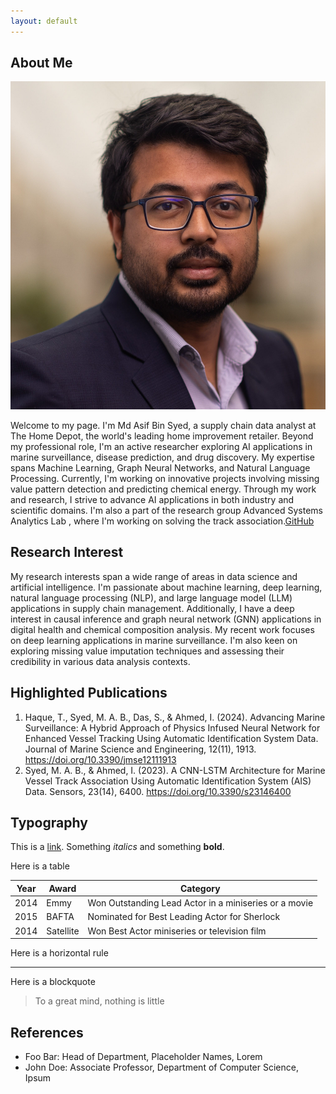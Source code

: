 ```yaml
---
layout: default
---
```



## About Me

<img class="profile-picture" src="asif_headshot.webp" >

Welcome to my page. I'm Md Asif Bin Syed, a supply chain data analyst at The Home Depot, the world's leading home improvement retailer. Beyond my professional role, I'm an active researcher exploring AI applications in marine surveillance, disease prediction, and drug discovery. My expertise spans Machine Learning, Graph Neural Networks, and Natural Language Processing. Currently, I'm working on innovative projects involving missing value pattern detection and predicting chemical energy. Through my work and research, I strive to advance AI applications in both industry and scientific domains. I'm also a part of the research group Advanced Systems Analytics Lab , where I'm working on solving the track association.[GitHub](https://github.com/bk2dcradle/researcher)

## Research Interest

My research interests span a wide range of areas in data science and artificial intelligence. I'm passionate about machine learning, deep learning, natural language processing (NLP), and large language model (LLM) applications in supply chain management. Additionally, I have a deep interest in causal inference and graph neural network (GNN) applications in digital health and chemical composition analysis. My recent work focuses on deep learning applications in marine surveillance. I'm also keen on exploring missing value imputation techniques and assessing their credibility in various data analysis contexts.



## Highlighted Publications

1. Haque, T., Syed, M. A. B., Das, S., & Ahmed, I. (2024). Advancing Marine Surveillance: A Hybrid Approach of Physics Infused Neural Network for Enhanced Vessel Tracking Using Automatic Identification System Data. Journal of Marine Science and Engineering, 12(11), 1913. https://doi.org/10.3390/jmse12111913
2. Syed, M. A. B., & Ahmed, I. (2023). A CNN-LSTM Architecture for Marine Vessel Track Association Using Automatic Identification System (AIS) Data. Sensors, 23(14), 6400. https://doi.org/10.3390/s23146400

## Typography

This is a [link](http://google.com). Something *italics* and something **bold**.

Here is a table

Year | Award | Category
-----|-------|--------
2014 | Emmy  | Won Outstanding Lead Actor in a miniseries or a movie
2015 | BAFTA | Nominated for Best Leading Actor for Sherlock
2014 | Satellite | Won Best Actor miniseries or television film

Here is a horizontal rule

---

Here is a blockquote

> To a great mind, nothing is little

## References

* Foo Bar: Head of Department, Placeholder Names, Lorem
* John Doe: Associate Professor, Department of Computer Science, Ipsum
